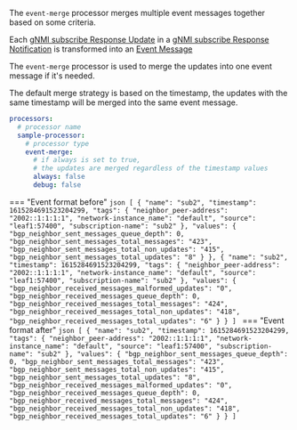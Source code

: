 The `event-merge` processor merges multiple event messages together based on some criteria.

Each [gNMI subscribe Response Update](https://github.com/openconfig/gnmi/blob/master/proto/gnmi/gnmi.proto#L95) in a [gNMI subscribe Response Notification](https://github.com/openconfig/gnmi/blob/master/proto/gnmi/gnmi.proto#L79) is transformed into an [Event Message](intro.md)

The `event-merge` processor is used to merge the updates into one event message if it's needed.

The default merge strategy is based on the timestamp, the updates with the same timestamp will be merged into the same event message.

```yaml
processors:
  # processor name
  sample-processor:
    # processor type
    event-merge:
      # if always is set to true, 
      # the updates are merged regardless of the timestamp values
      always: false
      debug: false
```


=== "Event format before"
    ```json
    [
        {
            "name": "sub2",
            "timestamp": 1615284691523204299,
            "tags": {
                "neighbor_peer-address": "2002::1:1:1:1",
                "network-instance_name": "default",
                "source": "leaf1:57400",
                "subscription-name": "sub2"
            },
            "values": {
                "bgp_neighbor_sent_messages_queue_depth": 0,
                "bgp_neighbor_sent_messages_total_messages": "423",
                "bgp_neighbor_sent_messages_total_non_updates": "415",
                "bgp_neighbor_sent_messages_total_updates": "8"
            }
        },
        {
            "name": "sub2",
            "timestamp": 1615284691523204299,
            "tags": {
                "neighbor_peer-address": "2002::1:1:1:1",
                "network-instance_name": "default",
                "source": "leaf1:57400",
                "subscription-name": "sub2"
            },
            "values": {
                "bgp_neighbor_received_messages_malformed_updates": "0",
                "bgp_neighbor_received_messages_queue_depth": 0,
                "bgp_neighbor_received_messages_total_messages": "424",
                "bgp_neighbor_received_messages_total_non_updates": "418",
                "bgp_neighbor_received_messages_total_updates": "6"
            }
        }
    ]
    ```
=== "Event format after"
    ```json
    [
        {
            "name": "sub2",
            "timestamp": 1615284691523204299,
            "tags": {
                "neighbor_peer-address": "2002::1:1:1:1",
                "network-instance_name": "default",
                "source": "leaf1:57400",
                "subscription-name": "sub2"
            },
            "values": {
                "bgp_neighbor_sent_messages_queue_depth": 0,
                "bgp_neighbor_sent_messages_total_messages": "423",
                "bgp_neighbor_sent_messages_total_non_updates": "415",
                "bgp_neighbor_sent_messages_total_updates": "8",
                "bgp_neighbor_received_messages_malformed_updates": "0",
                "bgp_neighbor_received_messages_queue_depth": 0,
                "bgp_neighbor_received_messages_total_messages": "424",
                "bgp_neighbor_received_messages_total_non_updates": "418",
                "bgp_neighbor_received_messages_total_updates": "6"
            }
        }
    ]
    ```

